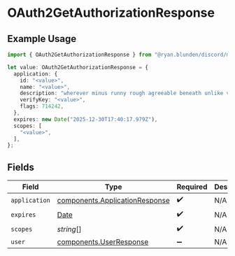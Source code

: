 # OAuth2GetAuthorizationResponse

## Example Usage

```typescript
import { OAuth2GetAuthorizationResponse } from "@ryan.blunden/discord/models/components";

let value: OAuth2GetAuthorizationResponse = {
  application: {
    id: "<value>",
    name: "<value>",
    description: "wherever minus runny rough agreeable beneath unlike vastly",
    verifyKey: "<value>",
    flags: 714242,
  },
  expires: new Date("2025-12-30T17:40:17.979Z"),
  scopes: [
    "<value>",
  ],
};
```

## Fields

| Field                                                                                         | Type                                                                                          | Required                                                                                      | Description                                                                                   |
| --------------------------------------------------------------------------------------------- | --------------------------------------------------------------------------------------------- | --------------------------------------------------------------------------------------------- | --------------------------------------------------------------------------------------------- |
| `application`                                                                                 | [components.ApplicationResponse](../../models/components/applicationresponse.md)              | :heavy_check_mark:                                                                            | N/A                                                                                           |
| `expires`                                                                                     | [Date](https://developer.mozilla.org/en-US/docs/Web/JavaScript/Reference/Global_Objects/Date) | :heavy_check_mark:                                                                            | N/A                                                                                           |
| `scopes`                                                                                      | *string*[]                                                                                    | :heavy_check_mark:                                                                            | N/A                                                                                           |
| `user`                                                                                        | [components.UserResponse](../../models/components/userresponse.md)                            | :heavy_minus_sign:                                                                            | N/A                                                                                           |